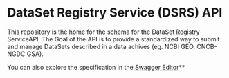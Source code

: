 DataSet Registry Service (DSRS) API
====================================

This repository is the home for the schema for the DataSet Registry ServiceAPI. The Goal of the API is to
provide a standardized way to submit and manage DataSets described in a data achives (eg. NCBI GEO, CNCB-NGDC GSA).

You can also explore the specification in
the [Swagger Editor](https://app.swaggerhub.com/apis/lizhebio/DataSets/1.0.0)**

